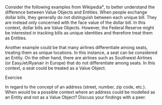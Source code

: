 Consider the following examples from Wikipedia³, to better understand the difference between Value Objects and Entities. When people exchange dollar bills, they generally do not distinguish between each unique bill. They are instead only concerned with the face value of the dollar bill. In this context, dollar bills are Value Objects. However, the Federal Reserve might be interested in tracking bills as unique identities and therefore treat them as Entities.

Another example could be that many airlines differentiate among seats, treating them as unique locations. In this instance, a seat can be considered an Entity. On the other hand, there are airlines such as Southwest Airlines \(or EasyJet/Ryanair in Europe\) that do not differentiate among seats. In this context, a seat could be treated as a Value Object.

Exercise

In regard to the concept of an address \(street, number, zip code, etc.\). When would be a possible context where an address could be modelled as an Entity and not as a Value Object? Discuss your findings with a peer.


